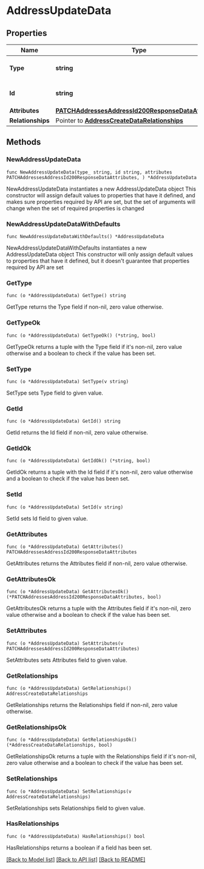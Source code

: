# AddressUpdateData

## Properties

Name | Type | Description | Notes
------------ | ------------- | ------------- | -------------
**Type** | **string** | The resource&#39;s type | 
**Id** | **string** | The resource&#39;s id | 
**Attributes** | [**PATCHAddressesAddressId200ResponseDataAttributes**](PATCHAddressesAddressId200ResponseDataAttributes.md) |  | 
**Relationships** | Pointer to [**AddressCreateDataRelationships**](AddressCreateDataRelationships.md) |  | [optional] 

## Methods

### NewAddressUpdateData

`func NewAddressUpdateData(type_ string, id string, attributes PATCHAddressesAddressId200ResponseDataAttributes, ) *AddressUpdateData`

NewAddressUpdateData instantiates a new AddressUpdateData object
This constructor will assign default values to properties that have it defined,
and makes sure properties required by API are set, but the set of arguments
will change when the set of required properties is changed

### NewAddressUpdateDataWithDefaults

`func NewAddressUpdateDataWithDefaults() *AddressUpdateData`

NewAddressUpdateDataWithDefaults instantiates a new AddressUpdateData object
This constructor will only assign default values to properties that have it defined,
but it doesn't guarantee that properties required by API are set

### GetType

`func (o *AddressUpdateData) GetType() string`

GetType returns the Type field if non-nil, zero value otherwise.

### GetTypeOk

`func (o *AddressUpdateData) GetTypeOk() (*string, bool)`

GetTypeOk returns a tuple with the Type field if it's non-nil, zero value otherwise
and a boolean to check if the value has been set.

### SetType

`func (o *AddressUpdateData) SetType(v string)`

SetType sets Type field to given value.


### GetId

`func (o *AddressUpdateData) GetId() string`

GetId returns the Id field if non-nil, zero value otherwise.

### GetIdOk

`func (o *AddressUpdateData) GetIdOk() (*string, bool)`

GetIdOk returns a tuple with the Id field if it's non-nil, zero value otherwise
and a boolean to check if the value has been set.

### SetId

`func (o *AddressUpdateData) SetId(v string)`

SetId sets Id field to given value.


### GetAttributes

`func (o *AddressUpdateData) GetAttributes() PATCHAddressesAddressId200ResponseDataAttributes`

GetAttributes returns the Attributes field if non-nil, zero value otherwise.

### GetAttributesOk

`func (o *AddressUpdateData) GetAttributesOk() (*PATCHAddressesAddressId200ResponseDataAttributes, bool)`

GetAttributesOk returns a tuple with the Attributes field if it's non-nil, zero value otherwise
and a boolean to check if the value has been set.

### SetAttributes

`func (o *AddressUpdateData) SetAttributes(v PATCHAddressesAddressId200ResponseDataAttributes)`

SetAttributes sets Attributes field to given value.


### GetRelationships

`func (o *AddressUpdateData) GetRelationships() AddressCreateDataRelationships`

GetRelationships returns the Relationships field if non-nil, zero value otherwise.

### GetRelationshipsOk

`func (o *AddressUpdateData) GetRelationshipsOk() (*AddressCreateDataRelationships, bool)`

GetRelationshipsOk returns a tuple with the Relationships field if it's non-nil, zero value otherwise
and a boolean to check if the value has been set.

### SetRelationships

`func (o *AddressUpdateData) SetRelationships(v AddressCreateDataRelationships)`

SetRelationships sets Relationships field to given value.

### HasRelationships

`func (o *AddressUpdateData) HasRelationships() bool`

HasRelationships returns a boolean if a field has been set.


[[Back to Model list]](../README.md#documentation-for-models) [[Back to API list]](../README.md#documentation-for-api-endpoints) [[Back to README]](../README.md)


